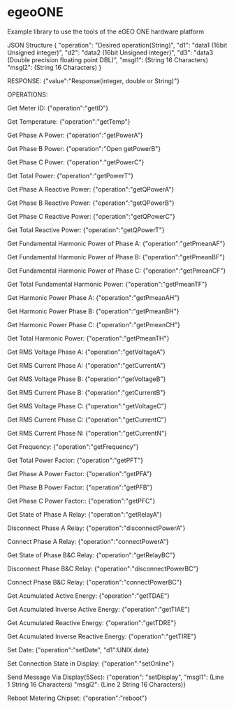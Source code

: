 # egeoONE
Example library to use the tools of the eGEO ONE hardware platform

JSON Structure
{
  "operation": "Desired operation(String)",
  "d1": "data1 (16bit Unsigned integer)",
  "d2": "data2 (16bit Unsigned integer)",
  "d3": "data3 (Double precision floating point DBL)",
  "msgl1": (String 16 Characters)
  "msgl2": (String 16 Characters) 
}

RESPONSE:
{"value":"Response(integer, double or String)"}

OPERATIONS:

Get Meter ID: {"operation":"getID"}

Get Temperature: {"operation":"getTemp"}
     
Get Phase A Power: {"operation":"getPowerA"}

Get Phase B Power: {"operation":"Open getPowerB"}

Get Phase C Power:  {"operation":"getPowerC"}

Get Total Power: {"operation":"getPowerT"}

Get Phase A Reactive Power: {"operation":"getQPowerA"}

Get Phase B Reactive Power: {"operation":"getQPowerB"}

Get Phase C Reactive Power: {"operation":"getQPowerC"}

Get Total Reactive Power: {"operation":"getQPowerT"}

Get Fundamental Harmonic Power of Phase A: {"operation":"getPmeanAF"}

Get Fundamental Harmonic Power of Phase B: {"operation":"getPmeanBF"}

Get Fundamental Harmonic Power of Phase C: {"operation":"getPmeanCF"}
      
Get Total Fundamental Harmonic Power: {"operation":"getPmeanTF"}

Get Harmonic Power Phase A: {"operation":"getPmeanAH"}

Get Harmonic Power Phase B: {"operation":"getPmeanBH"}

Get Harmonic Power Phase C: {"operation":"getPmeanCH"}

Get Total Harmonic Power: {"operation":"getPmeanTH"}

Get RMS Voltage Phase A: {"operation":"getVoltageA"}

Get RMS Current Phase A: {"operation":"getCurrentA"}

Get RMS Voltage Phase B: {"operation":"getVoltageB"}

Get RMS Current Phase B: {"operation":"getCurrentB"}

Get RMS Voltage Phase C: {"operation":"getVoltageC"}

Get RMS Current Phase C: {"operation":"getCurrentC"}
     
Get RMS Current Phase N: {"operation":"getCurrentN"}

Get Frequency: {"operation":"getFrequency"}

Get Total Power Factor: {"operation":"getPFT"}

Get Phase A Power Factor: {"operation":"getPFA"}

Get Phase B Power Factor: {"operation":"getPFB"}

Get Phase C Power Factor:: {"operation":"getPFC"}

Get State of Phase A Relay: {"operation":"getRelayA"}

Disconnect Phase A Relay: {"operation":"disconnectPowerA"}

Connect Phase A Relay: {"operation":"connectPowerA"}

Get State of Phase B&C Relay: {"operation":"getRelayBC"}

Disconnect Phase B&C Relay: {"operation":"disconnectPowerBC"}

Connect Phase B&C Relay: {"operation":"connectPowerBC"}

Get Acumulated Active Energy: {"operation":"getTDAE"}

Get Acumulated Inverse Active Energy: {"operation":"getTIAE"}
      
Get Acumulated Reactive Energy: {"operation":"getTDRE"}
        
Get Acumulated Inverse Reactive Energy: {"operation":"getTIRE"}

Set Date: {"operation":"setDate", "d1":UNIX date}
      
Set Connection State in Display: {"operation":"setOnline"}

Send Message Via Display(5Sec): {"operation": "setDisplay", "msgl1": (Line 1 String 16 Characters) "msgl2": (Line 2 String 16 Characters)}
      
Reboot Metering Chipset: {"operation":"reboot"} 

